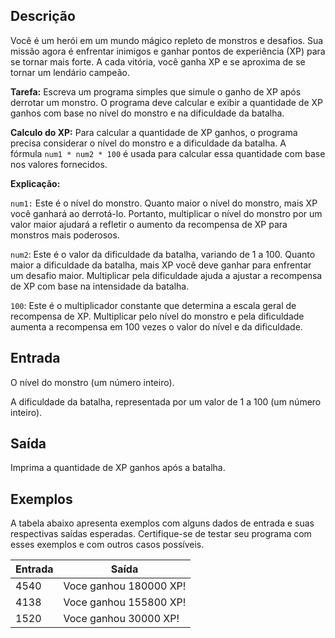 ## **Descrição**

Você é um herói em um mundo mágico repleto de monstros e desafios. Sua missão agora é enfrentar inimigos e ganhar pontos de experiência (XP) para se tornar mais forte. A cada vitória, você ganha XP e se aproxima de se tornar um lendário campeão.

**Tarefa:** Escreva um programa simples que simule o ganho de XP após derrotar um monstro. O programa deve calcular e exibir a quantidade de XP ganhos com base no nível do monstro e na dificuldade da batalha.

**Calculo do XP:** Para calcular a quantidade de XP ganhos, o programa precisa considerar o nível do monstro e a dificuldade da batalha. A fórmula `num1 * num2 * 100` é usada para calcular essa quantidade com base nos valores fornecidos.

**Explicação:**

`num1:` Este é o nível do monstro. Quanto maior o nível do monstro, mais XP você ganhará ao derrotá-lo. Portanto, multiplicar o nível do monstro por um valor maior ajudará a refletir o aumento da recompensa de XP para monstros mais poderosos.

`num2`: Este é o valor da dificuldade da batalha, variando de 1 a 100. Quanto maior a dificuldade da batalha, mais XP você deve ganhar para enfrentar um desafio maior. Multiplicar pela dificuldade ajuda a ajustar a recompensa de XP com base na intensidade da batalha.

`100`: Este é o multiplicador constante que determina a escala geral de recompensa de XP. Multiplicar pelo nível do monstro e pela dificuldade aumenta a recompensa em 100 vezes o valor do nível e da dificuldade.

## **Entrada**

O nível do monstro (um número inteiro).

A dificuldade da batalha, representada por um valor de 1 a 100 (um número inteiro).

## **Saída**

Imprima a quantidade de XP ganhos após a batalha.

## **Exemplos**

A tabela abaixo apresenta exemplos com alguns dados de entrada e suas respectivas saídas esperadas. Certifique-se de testar seu programa com esses exemplos e com outros casos possíveis.

| **Entrada** | **Saída**                |
| ---         | ---                      |   
| 4540        | Voce ganhou 180000 XP!   |
| 4138        | Voce ganhou 155800 XP!   |
| 1520        | Voce ganhou 30000 XP!    |